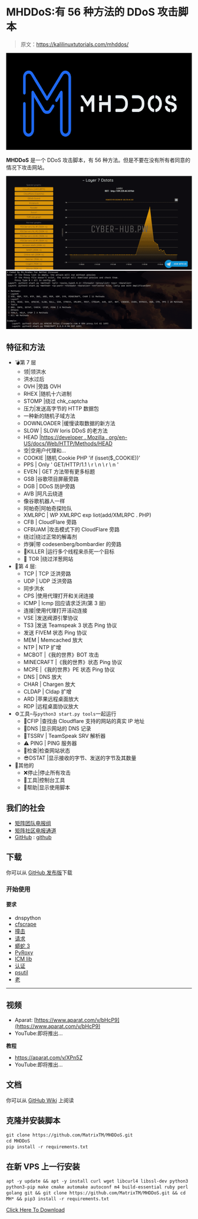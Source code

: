 # MHDDoS:有 56 种方法的 DDoS 攻击脚本

> 原文：<https://kalilinuxtutorials.com/mhddos/>

[![](img/13e6cfc0d11d3f724caaca95b57ced49.png)](https://blogger.googleusercontent.com/img/b/R29vZ2xl/AVvXsEhKr3SOiS5WbQdNl57QOIyIWxFIiwqD-DUD2KieIIaR91DToK6aSX7DsMMbbEOGhfIPK8nxXimIECG8AUMqQ_C2LF3lyp7g0CocFxLD0vg-yD_Y1Dx3MMKmBQTSiihY0E4FL8xDAfMrAdOk1cNl1GSrBZDSJqA1Q6G5IWX4bD4pz-C0cKJkwKHDbwUi/s728/MHDDoS.png)

**MHDDoS** 是一个 DDoS 攻击脚本，有 56 种方法。但是不要在没有所有者同意的情况下攻击网站。

![](img/62d44a81cd30278ac6797d8751c21fe4.png)![](img/4f756731024c5c6734f8f907fdb2868b.png)

## 特征和方法

*   💣第 7 层
    *   领|领洪水
    *   洪水过后
    *   OVH |旁路 OVH
    *   RHEX |随机十六进制
    *   STOMP |绕过 chk_captcha
    *   压力|发送高字节的 HTTP 数据包
    *   一种新的随机子域方法
    *   DOWNLOADER |缓慢读取数据的新方法
    *   SLOW | SLOW loris DDoS 的老方法
    *   HEAD |[https://developer . Mozilla . org/en-US/docs/Web/HTTP/Methods/HEAD](https://developer.mozilla.org/en-US/docs/Web/HTTP/Methods/HEAD)
    *   空|空用户代理和…
    *   COOKIE |随机 Cookie PHP 'if (isset($_COOKIE))'
    *   PPS | Only ' GET/HTTP/1.1 \ r \ n \ r \ n '
    *   EVEN | GET 方法带有更多标题
    *   GSB |谷歌项目屏蔽旁路
    *   DGB | DDoS 防护旁路
    *   AVB |阿凡云绕道
    *   像谷歌机器人一样
    *   阿帕奇|阿帕奇探险队
    *   XMLRPC | WP XMLRPC exp liot(add/XMLRPC . PHP)
    *   CFB | CloudFlare 旁路
    *   CFBUAM |攻击模式下的 CloudFlare 旁路
    *   绕过|绕过正常的解毒剂
    *   炸弹|带 codesenberg/bombardier 的旁路
    *   🔪KILLER |运行多个线程来杀死一个目标
    *   🧅 TOR |绕过洋葱网站
*   🧨第 4 层:
    *   TCP | TCP 泛洪旁路
    *   UDP | UDP 泛洪旁路
    *   同步洪水
    *   CPS |使用代理打开和关闭连接
    *   ICMP | Icmp 回应请求泛洪(第 3 层)
    *   连接|使用代理打开活动连接
    *   VSE |发送阀源引擎协议
    *   TS3 |发送 Teamspeak 3 状态 Ping 协议
    *   发送 FIVEM 状态 Ping 协议
    *   MEM | Memcached 放大
    *   NTP | NTP 扩增
    *   MCBOT |《我的世界》BOT 攻击
    *   MINECRAFT |《我的世界》状态 Ping 协议
    *   MCPE |《我的世界》PE 状态 Ping 协议
    *   DNS | DNS 放大
    *   CHAR | Chargen 放大
    *   CLDAP | Cldap 扩增
    *   ARD |苹果远程桌面放大
    *   RDP |远程桌面协议放大
*   ⚙️工具–与`python3 start.py tools`一起运行
    *   🌟CFIP |查找由 Cloudflare 支持的网站的真实 IP 地址
    *   🔪DNS |显示网站的 DNS 记录
    *   📍TSSRV | TeamSpeak SRV 解析器
    *   ⚠ PING | PING 服务器
    *   📌检查|检查网站状态
    *   😎DSTAT |显示接收的字节、发送的字节及其数量
*   🎩其他的
    *   ❌停止|停止所有攻击
    *   🌠工具|控制台工具
    *   👑帮助|显示使用脚本

## 我们的社会

*   [矩阵团队电报组](https://t.me/DD0SChat)
*   [矩阵社区电报通道](https://t.me/MatrixORG)
*   [GitHub](https://github.com/MatrixTM/MHDDoS/issues) : [github](https://github.com/MatrixTM/MHDDoS/issues)

## 下载

你可以从 [GitHub 发布版](https://github.com/MatrixTM/MHDDoS/releases)下载

### 开始使用

#### **要求**

*   dnspython
*   [cfscrape](https://github.com/Anorov/cloudflare-scrape)
*   [撞击](https://github.com/SecureAuthCorp/impacket)
*   [请求](https://github.com/psf/requests)
*   [蟒蛇 3](https://python.org)
*   [PyRoxy](https://github.com/MatrixTM/PyRoxy)
*   [ICM lib](https://github.com/ValentinBELYN/icmplib)
*   [认证](https://github.com/certifi/python-certifi)
*   [psutil](https://github.com/giampaolo/psutil)
*   [老](https://github.com/aio-libs/yarl)

* * *

## **视频**

*   Aparat: [https://www.aparat.com/v/bHcP9](https://www.aparat.com/v/bHcP9)
*   YouTube:即将推出…

**教程**

*   https://aparat.com/v/XPn5Z
*   YouTube:即将推出…

## 文档

你可以从 [GitHub Wiki](https://github.com/MatrixTM/MHDDoS/wiki) 上阅读

## **克隆并安装脚本**

```
git clone https://github.com/MatrixTM/MHDDoS.git
cd MHDDoS
pip install -r requirements.txt
```

## **在新 VPS 上一行安装**

```
apt -y update && apt -y install curl wget libcurl4 libssl-dev python3 python3-pip make cmake automake autoconf m4 build-essential ruby perl golang git && git clone https://github.com/MatrixTM/MHDDoS.git && cd MH* && pip3 install -r requirements.txt
```

[Click Here To Download](https://github.com/MatrixTM/MHDDoS)